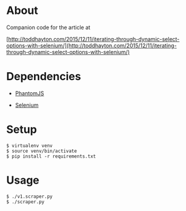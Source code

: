 # About
Companion code for the article at 

[http://toddhayton.com/2015/12/11/iterating-through-dynamic-select-options-with-selenium/](http://toddhayton.com/2015/12/11/iterating-through-dynamic-select-options-with-selenium/)

# Dependencies
- [PhantomJS](http://phantomjs.org/)

- [Selenium](https://selenium-python.readthedocs.org)

# Setup
    $ virtualenv venv
    $ source venv/bin/activate
    $ pip install -r requirements.txt

# Usage
    $ ./v1.scraper.py
    $ ./scraper.py